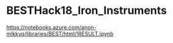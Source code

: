 # BESTHack18_Iron_Instruments

https://notebooks.azure.com/anon-mlkkyq/libraries/BEST/html/!RESULT.ipynb
